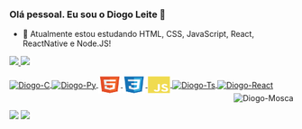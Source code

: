 ### Olá pessoal. Eu sou o Diogo Leite 👋

- 🌱 Atualmente estou estudando HTML, CSS, JavaScript, React, ReactNative e Node.JS!

 <div>
  <a href="https://github.com/diogoleite87">
  <img height="180em" src="https://github-readme-stats.vercel.app/api?username=diogoleite87&show_icons=true&theme=github_dark&include_all_commits=true&count_private=true"/>
  <img height="180em" src="https://github-readme-stats.vercel.app/api/top-langs/?username=diogoleite87&layout=compact&langs_count=7&theme=github_dark"/>
</div>
  
 <div style="display: inline_block"><br>
  <img align="center" alt="Diogo-C" height="30" width="40" src="https://cdn.jsdelivr.net/gh/devicons/devicon/icons/c/c-original.svg">
  <img align="center" alt="Diogo-Py" height="30" width="40" src="https://cdn.jsdelivr.net/gh/devicons/devicon/icons/python/python-original.svg" />
  <img align="center" alt="Diogo-HTML" height="30" width="40" src="https://raw.githubusercontent.com/devicons/devicon/master/icons/html5/html5-original.svg">
  <img align="center" alt="Diogo-CSS" height="30" width="40" src="https://raw.githubusercontent.com/devicons/devicon/master/icons/css3/css3-original.svg">
  <img align="center" alt="Diogo-Js" height="30" width="40" src="https://raw.githubusercontent.com/devicons/devicon/master/icons/javascript/javascript-plain.svg">
  <img align="center" alt="Diogo-Ts" height="30" width="40" src="https://cdn.jsdelivr.net/gh/devicons/devicon/icons/typescript/typescript-original.svg" />
  <img align="center" alt="Diogo-React" height="30" width="40" src="https://cdn.jsdelivr.net/gh/devicons/devicon/icons/react/react-original.svg" />
  <img align="right" alt="Diogo-Mosca" src="https://cdn.discordapp.com/attachments/530036534884302868/886458223761182750/langaw.gif">
 </div>
  
 ##
  
 <div>
  <a href = "mailto:diogoleite87@gmail.com"><img src="https://img.shields.io/badge/-Gmail-%23333?style=for-the-badge&logo=gmail&logoColor=white" target="_blank"></a>
  <a href="https://www.linkedin.com/in/diogo-leite-bb05b3188" target="_blank"><img src="https://img.shields.io/badge/-LinkedIn-%230077B5?style=for-the-badge&logo=linkedin&logoColor=white" target="_blank"></a> 
 </div>
 
 
